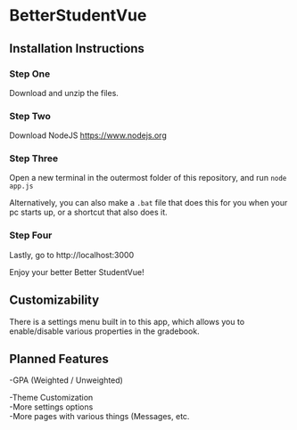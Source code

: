 # BetterStudentVue

## Installation Instructions

### Step One

Download and unzip the files.

### Step Two

Download NodeJS https://www.nodejs.org

### Step Three

Open a new terminal in the outermost folder of this repository, and run `node app.js`

Alternatively, you can also make a `.bat` file that does this for you when your pc starts up, or a shortcut that also does it.

### Step Four

Lastly, go to http://localhost:3000

Enjoy your better Better StudentVue!

## Customizability

There is a settings menu built in to this app, which allows you to enable/disable various properties in the gradebook.

## Planned Features

-GPA (Weighted / Unweighted)

-Theme Customization  
-More settings options  
-More pages with various things (Messages, etc.  
